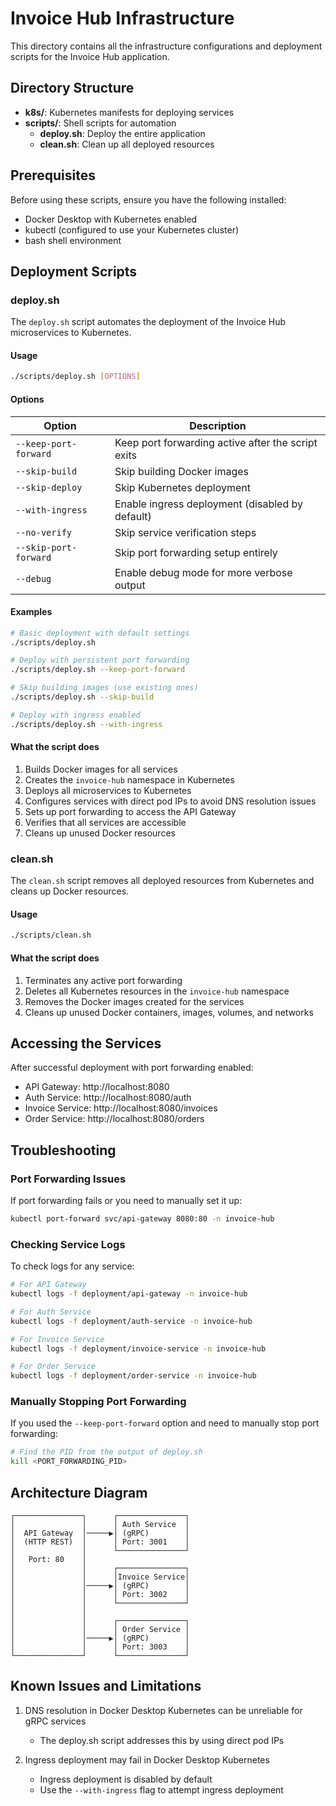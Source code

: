 # Invoice Hub Infrastructure

This directory contains all the infrastructure configurations and deployment scripts for the Invoice Hub application.

## Directory Structure

- **k8s/**: Kubernetes manifests for deploying services
- **scripts/**: Shell scripts for automation
  - **deploy.sh**: Deploy the entire application
  - **clean.sh**: Clean up all deployed resources

## Prerequisites

Before using these scripts, ensure you have the following installed:

- Docker Desktop with Kubernetes enabled
- kubectl (configured to use your Kubernetes cluster)
- bash shell environment

## Deployment Scripts

### deploy.sh

The `deploy.sh` script automates the deployment of the Invoice Hub microservices to Kubernetes.

#### Usage

```bash
./scripts/deploy.sh [OPTIONS]
```

#### Options

| Option | Description |
|--------|-------------|
| `--keep-port-forward` | Keep port forwarding active after the script exits |
| `--skip-build` | Skip building Docker images |
| `--skip-deploy` | Skip Kubernetes deployment |
| `--with-ingress` | Enable ingress deployment (disabled by default) |
| `--no-verify` | Skip service verification steps |
| `--skip-port-forward` | Skip port forwarding setup entirely |
| `--debug` | Enable debug mode for more verbose output |

#### Examples

```bash
# Basic deployment with default settings
./scripts/deploy.sh

# Deploy with persistent port forwarding
./scripts/deploy.sh --keep-port-forward

# Skip building images (use existing ones)
./scripts/deploy.sh --skip-build

# Deploy with ingress enabled
./scripts/deploy.sh --with-ingress
```

#### What the script does

1. Builds Docker images for all services
2. Creates the `invoice-hub` namespace in Kubernetes
3. Deploys all microservices to Kubernetes
4. Configures services with direct pod IPs to avoid DNS resolution issues
5. Sets up port forwarding to access the API Gateway
6. Verifies that all services are accessible
7. Cleans up unused Docker resources

### clean.sh

The `clean.sh` script removes all deployed resources from Kubernetes and cleans up Docker resources.

#### Usage

```bash
./scripts/clean.sh
```

#### What the script does

1. Terminates any active port forwarding
2. Deletes all Kubernetes resources in the `invoice-hub` namespace
3. Removes the Docker images created for the services
4. Cleans up unused Docker containers, images, volumes, and networks

## Accessing the Services

After successful deployment with port forwarding enabled:

- API Gateway: http://localhost:8080
- Auth Service: http://localhost:8080/auth
- Invoice Service: http://localhost:8080/invoices
- Order Service: http://localhost:8080/orders

## Troubleshooting

### Port Forwarding Issues

If port forwarding fails or you need to manually set it up:

```bash
kubectl port-forward svc/api-gateway 8080:80 -n invoice-hub
```

### Checking Service Logs

To check logs for any service:

```bash
# For API Gateway
kubectl logs -f deployment/api-gateway -n invoice-hub

# For Auth Service
kubectl logs -f deployment/auth-service -n invoice-hub

# For Invoice Service
kubectl logs -f deployment/invoice-service -n invoice-hub

# For Order Service
kubectl logs -f deployment/order-service -n invoice-hub
```

### Manually Stopping Port Forwarding

If you used the `--keep-port-forward` option and need to manually stop port forwarding:

```bash
# Find the PID from the output of deploy.sh
kill <PORT_FORWARDING_PID>
```

## Architecture Diagram

```
┌───────────────┐      ┌───────────────┐
│               │      │ Auth Service  │
│  API Gateway  │─────▶│ (gRPC)        │
│  (HTTP REST)  │      │ Port: 3001    │
│               │      └───────────────┘
│   Port: 80    │      
│               │      ┌───────────────┐
│               │      │Invoice Service│
│               │─────▶│ (gRPC)        │
│               │      │ Port: 3002    │
│               │      └───────────────┘
│               │      
│               │      ┌───────────────┐
│               │      │ Order Service │
│               │─────▶│ (gRPC)        │
│               │      │ Port: 3003    │
└───────────────┘      └───────────────┘
```

## Known Issues and Limitations

1. DNS resolution in Docker Desktop Kubernetes can be unreliable for gRPC services
   - The deploy.sh script addresses this by using direct pod IPs

2. Ingress deployment may fail in Docker Desktop Kubernetes
   - Ingress deployment is disabled by default
   - Use the `--with-ingress` flag to attempt ingress deployment
